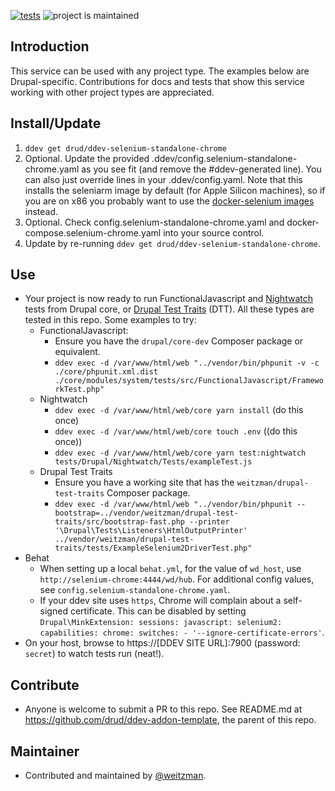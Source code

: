 [![tests](https://github.com/drud/ddev-selenium-standalone-chrome/actions/workflows/tests.yml/badge.svg)](https://github.com/drud/ddev-addon-template/actions/workflows/tests.yml) ![project is maintained](https://img.shields.io/maintenance/yes/2024.svg)

## Introduction

This service can be used with any project type. The examples below are Drupal-specific. Contributions for docs and tests that show this service working with other project types are appreciated.

## Install/Update

1. `ddev get drud/ddev-selenium-standalone-chrome`
2. Optional. Update the provided .ddev/config.selenium-standalone-chrome.yaml as you see fit (and remove the #ddev-generated line). You can also just override lines in your .ddev/config.yaml. Note that this installs the seleniarm image by default (for Apple Silicon machines), so if you are on x86 you probably want to use the [docker-selenium images](https://github.com/SeleniumHQ/docker-selenium) instead.
3. Optional. Check config.selenium-standalone-chrome.yaml and docker-compose.selenium-chrome.yaml into your source control.
4. Update by re-running `ddev get drud/ddev-selenium-standalone-chrome`.

## Use

- Your project is now ready to run FunctionalJavascript and [Nightwatch](https://www.drupal.org/docs/automated-testing/javascript-testing-using-nightwatch) tests from Drupal core, or [Drupal Test Traits](https://gitlab.com/weitzman/drupal-test-traits) (DTT). All these types are tested in this repo. Some examples to try:
  - FunctionalJavascript:
    - Ensure you have the `drupal/core-dev` Composer package or equivalent.
    - `ddev exec -d /var/www/html/web "../vendor/bin/phpunit -v -c ./core/phpunit.xml.dist ./core/modules/system/tests/src/FunctionalJavascript/FrameworkTest.php"`
  - Nightwatch
    - `ddev exec -d /var/www/html/web/core yarn install` (do this once)
    - `ddev exec -d /var/www/html/web/core touch .env` ((do this once))
    - `ddev exec -d /var/www/html/web/core yarn test:nightwatch tests/Drupal/Nightwatch/Tests/exampleTest.js`
  - Drupal Test Traits
    - Ensure you have a working site that has the `weitzman/drupal-test-traits` Composer package.
    - `ddev exec -d /var/www/html/web "../vendor/bin/phpunit --bootstrap=../vendor/weitzman/drupal-test-traits/src/bootstrap-fast.php --printer '\Drupal\Tests\Listeners\HtmlOutputPrinter' ../vendor/weitzman/drupal-test-traits/tests/ExampleSelenium2DriverTest.php"`
- Behat
  - When setting up a local `behat.yml`, for the value of `wd_host`, use `http://selenium-chrome:4444/wd/hub`. For additional config values, see `config.selenium-standalone-chrome.yaml`.
  - If your ddev site uses `https`, Chrome will complain about a self-signed certificate. This can be disabled by setting `Drupal\MinkExtension: sessions: javascript: selenium2: capabilities: chrome: switches: - '--ignore-certificate-errors'`.
- On your host, browse to https://[DDEV SITE URL]:7900 (password: `secret`) to watch tests run (neat!).

## Contribute

- Anyone is welcome to submit a PR to this repo. See README.md at https://github.com/drud/ddev-addon-template, the parent of this repo.

## Maintainer

- Contributed and maintained by [@weitzman](https://github.com/weitzman).

